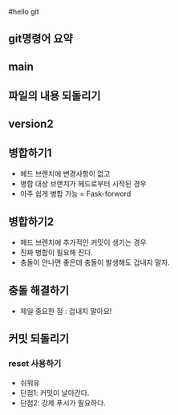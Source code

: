 #hello git

## git명령어 요약

## main

## 파일의 내용 되돌리기

## version2

## 병합하기1
- 헤드 브랜치에 변경사항이 없고
- 병합 대상 브랜치가 헤드로부터 시작된 경우
- 아주 쉽게 병합 가능 = Fask-forword

## 병합하기2
- 헤드 브렌치에 추가적인 커밋이 생기는 경우
- 진짜 병합이 필요해 진다.
- 충돌이 안나면 좋은데 충돌이 발생해도 겁내지 말자.


## 충돌 해결하기
- 제일 중요한 점 : 겁내지 말아요!

## 커밋 되돌리기

### reset 사용하기
- 쉬워유
- 단점1: 커밋이 날아간다.
- 단점2: 강제 푸시가 필요하다.
